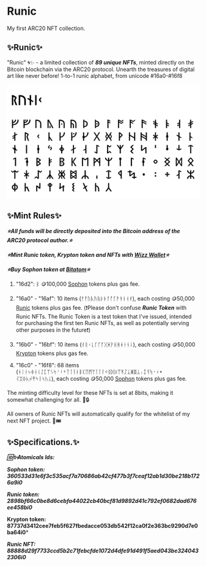# Runic
My first ARC20 NFT collection.

## ✨Runic✨

"Runic" 🌀✨ - a limited collection of ***89 unique NFTs***, minted directly on the Bitcoin blockchain via the ARC20 protocol. Unearth the treasures of digital art like never before! 1-to-1 runic alphabet, from unicode #16a0-#16f8

![Runic Logo](/runic-s.png "Runic Logo")

## ✨Mint Rules✨

***⭐All funds will be directly deposited into the Bitcoin address of the ARC20 protocol author.⭐***

***⭐Mint Runic token, Krypton token and NFTs with [Wizz Wallet](https://wizzwallet.io/)⭐***

***⭐Buy Sophon token at [Bitatom](https://bitatom.io/token/sophon)⭐***

1. "16d2": ᛒ 🪙100,000 [Sophon](https://bitatom.io/token/sophon "Sophon token") tokens plus gas fee.

2. "16a0" - "16af": 10 items (ᚠᚡᚢᚣᚤᚥᚦᚧᚨᚩᚪᚫᚬᚭᚮᚯ), each costing 🪙50,000 [Runic](https://bitatom.io/arc20/runic "Runic token") tokens plus gas fee. (❗Please don't confuse ***Runic Token*** with Runic NFTs. The Runic Token is a test token that I've issued, intended for purchasing the first ten Runic NFTs, as well as potentially serving other purposes in the future❗)

3. "16b0" - "16bf": 10 items (ᚰᚱᚲᚳᚴᚵᚶᚷᚸᚹᚺᚻᚼᚽᚾᚿ), each costing 🪙50,000 [Krypton](https://bitatom.io/arc20/krypton "Krypton token") tokens plus gas fee.

4. "16c0" - "16f8": 68 items (ᛀᛁᛂᛃᛄᛅᛆᛇᛈᛉᛊᛋᛌᛍᛎᛏᛐᛑᛓᛔᛕᛖᛗᛘᛙᛚᛛᛜᛝᛞᛟᛠᛡᛢᛣᛤᛥᛦᛧᛨᛩᛪ᛫᛬᛭ᛮᛯᛰᛱᛲᛳᛴᛵᛶᛷᛸ),  each costing 🪙50,000 [Sophon](https://bitatom.io/token/sophon "Sophon token") tokens plus gas fee.

The minting difficulty level for these NFTs is set at 8bits, making it somewhat challenging for all. 🧩🔒

All owners of Runic NFTs will automatically qualify for the whitelist of my next NFT project. 🚀🎟️

## ✨Specifications.✨

***🆔✨Atomicals Ids:***

***Sophon token: 360533d31e6f3c535acf7a70686ab42cf477b3f7ceaf12ab1d30be218b1726a9i0***

***Runic token: 2898bf66c0be8d6cebfa44022cb40bcf81d9892d41c792ef0682dad676ee458bi0***

**Krypton token: 87737d3412cee7feb5f627fbedacce053db542f12ca0f2e363bc9290d7e0ba64i0***

***Runic NFT: 88888d29f7733ccd5b2c71febcfde1072d4dfe91d491f5aed043be3240432306i0***
